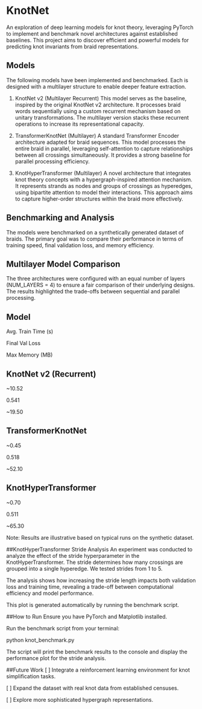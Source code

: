 # KnotNet
An exploration of deep learning models for knot theory, leveraging PyTorch to implement and benchmark novel architectures against established baselines. This project aims to discover efficient and powerful models for predicting knot invariants from braid representations.

## Models
The following models have been implemented and benchmarked. Each is designed with a multilayer structure to enable deeper feature extraction.

1. KnotNet v2 (Multilayer Recurrent)
This model serves as the baseline, inspired by the original KnotNet v2 architecture. It processes braid words sequentially using a custom recurrent mechanism based on unitary transformations. The multilayer version stacks these recurrent operations to increase its representational capacity.

2. TransformerKnotNet (Multilayer)
A standard Transformer Encoder architecture adapted for braid sequences. This model processes the entire braid in parallel, leveraging self-attention to capture relationships between all crossings simultaneously. It provides a strong baseline for parallel processing efficiency.

3. KnotHyperTransformer (Multilayer)
A novel architecture that integrates knot theory concepts with a hypergraph-inspired attention mechanism. It represents strands as nodes and groups of crossings as hyperedges, using bipartite attention to model their interactions. This approach aims to capture higher-order structures within the braid more effectively.

## Benchmarking and Analysis
The models were benchmarked on a synthetically generated dataset of braids. The primary goal was to compare their performance in terms of training speed, final validation loss, and memory efficiency.

## Multilayer Model Comparison
The three architectures were configured with an equal number of layers (NUM_LAYERS = 4) to ensure a fair comparison of their underlying designs. The results highlighted the trade-offs between sequential and parallel processing.

## Model

Avg. Train Time (s)

Final Val Loss

Max Memory (MB)

## KnotNet v2 (Recurrent)

~10.52

0.541

~19.50

## TransformerKnotNet

~0.45

0.518

~52.10

## KnotHyperTransformer

~0.70

0.511

~65.30

Note: Results are illustrative based on typical runs on the synthetic dataset.







##KnotHyperTransformer Stride Analysis
An experiment was conducted to analyze the effect of the stride hyperparameter in the KnotHyperTransformer. The stride determines how many crossings are grouped into a single hyperedge. We tested strides from 1 to 5.

The analysis shows how increasing the stride length impacts both validation loss and training time, revealing a trade-off between computational efficiency and model performance.

This plot is generated automatically by running the benchmark script.

##How to Run
Ensure you have PyTorch and Matplotlib installed.

Run the benchmark script from your terminal:

python knot_benchmark.py

The script will print the benchmark results to the console and display the performance plot for the stride analysis.

##Future Work
[ ] Integrate a reinforcement learning environment for knot simplification tasks.

[ ] Expand the dataset with real knot data from established censuses.

[ ] Explore more sophisticated hypergraph representations.
